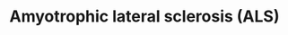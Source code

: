 ---
annotations:
- id: DOID:332
  parent: central nervous system disease
  type: Disease Ontology
  value: amyotrophic lateral sclerosis
- id: PW:0000013
  parent: disease pathway
  type: Pathway Ontology
  value: disease pathway
- id: CL:0000127
  parent: animal cell
  type: Cell Type Ontology
  value: astrocyte
- id: CL:0000540
  parent: animal cell
  type: Cell Type Ontology
  value: neuron
- id: CL:0000129
  parent: animal cell
  type: Cell Type Ontology
  value: microglial cell
authors:
- Ariutta
- MaintBot
- AlexanderPico
- Khanspers
- Metalmephisto
- Susan
- Mkutmon
- Egonw
- DeSl
- Fehrhart
- Finterly
- Eweitz
citedin:
- link: PMC8170991
  title: 'NoRCE: non-coding RNA sets cis enrichment tool (2021)'
- link: 10.1016/j.compbiomed.2021.104243
  title: Construction and analysis of protein-protein interaction network of non-alcoholic
    fatty liver disease
- link: 10.1016/j.softx.2024.101701
  title: 'ODAMNet: A Python package to identify molecular relationships between chemicals
    and rare diseases using overlap, active module and random walk approaches (2024)'
communities:
- RareDiseases
description: Amyotrophic lateral sclerosis (ALS) is a progressive, lethal, degenerative
  disorder of motor neurons. The hallmark of this disease is the selective death of
  motor neurons in the brain and spinal cord, leading to paralysis of voluntary muscles.
  Mutant superoxide dismutase 1 (SOD1), as seen in some familial ALS (FALS) cases,
  is unstable, forming aggregates in the motor neuron cytoplasm, axoplasm and mitochondria.
  Within mitochondria, mutant SOD1 may interfere with the anti-apoptotic function
  of Bcl-2, affect mitochondrial import by interfering with the translocation machinery
  (TOM/TIM), and generate toxic free radicals (ROS). Reactive oxygen species (ROS),
  produced within mitochondria, inhibit the function of EAAT2, the main glial glutamate
  transporter protein, responsible for most of the reuptake of synaptically released
  glutamate. Glutamate excess increases intracellular calcium, which enhances oxidative
  stress and mitochondrial damage. Mutant SOD1 can also trigger oxidative reactions
  , which can then cause damage through the formation of hydroxyl radicals or via
  nitration of tyrosine residues on proteins. Nitration may target neurofilament proteins,
  affecting axonal transport. Collectively, these mechanisms are predicted to disturb
  cellular homeostasis, ultimately triggering motor neuron death.  Proteins on this
  pathway have targeted assays available via the [CPTAC Assay Portal](https://assays.cancer.gov/available_assays?wp_id=WP2447).
last-edited: 2025-06-30
ndex: e5f8cbfd-8b64-11eb-9e72-0ac135e8bacf
organisms:
- Homo sapiens
redirect_from:
- /index.php/Pathway:WP2447
- /instance/WP2447
- /instance/WP2447_r139681
revision: r139681
schema-jsonld:
- '@context': https://schema.org/
  '@id': https://wikipathways.github.io/pathways/WP2447.html
  '@type': Dataset
  creator:
    '@type': Organization
    name: WikiPathways
  description: Amyotrophic lateral sclerosis (ALS) is a progressive, lethal, degenerative
    disorder of motor neurons. The hallmark of this disease is the selective death
    of motor neurons in the brain and spinal cord, leading to paralysis of voluntary
    muscles. Mutant superoxide dismutase 1 (SOD1), as seen in some familial ALS (FALS)
    cases, is unstable, forming aggregates in the motor neuron cytoplasm, axoplasm
    and mitochondria. Within mitochondria, mutant SOD1 may interfere with the anti-apoptotic
    function of Bcl-2, affect mitochondrial import by interfering with the translocation
    machinery (TOM/TIM), and generate toxic free radicals (ROS). Reactive oxygen species
    (ROS), produced within mitochondria, inhibit the function of EAAT2, the main glial
    glutamate transporter protein, responsible for most of the reuptake of synaptically
    released glutamate. Glutamate excess increases intracellular calcium, which enhances
    oxidative stress and mitochondrial damage. Mutant SOD1 can also trigger oxidative
    reactions , which can then cause damage through the formation of hydroxyl radicals
    or via nitration of tyrosine residues on proteins. Nitration may target neurofilament
    proteins, affecting axonal transport. Collectively, these mechanisms are predicted
    to disturb cellular homeostasis, ultimately triggering motor neuron death.  Proteins
    on this pathway have targeted assays available via the [CPTAC Assay Portal](https://assays.cancer.gov/available_assays?wp_id=WP2447).
  keywords:
  - ALS2
  - APAF1
  - ASK1
  - BAD
  - BAX
  - BCL2
  - BCL2L1
  - BID
  - CASP1
  - CASP12
  - CASP3
  - CASP9
  - CAT
  - CCS
  - CYTC
  - Ca2+
  - Cu
  - DAXX
  - Derlin-1
  - EAAT2
  - GPX1
  - GRIA1
  - H₂O
  - H₂O₂
  - L-Arginine
  - L-Glutamic acid
  - MKK3
  - MKK6
  - NEFH
  - NEFL
  - NEFM
  - 'NO'
  - NOS1
  - O2-
  - OH
  - ONOO-
  - PPP3CA
  - PPP3CB
  - PPP3CC
  - PRPH
  - RAB5A
  - RAC1
  - Reactive oxygen species (ROS)
  - Reactive oxygenspecies (ROS)
  - SOD1
  - TNFR
  - TNFalpha
  - TOM40
  - TP53
  - p38
  license: CC0
  name: Amyotrophic lateral sclerosis (ALS)
seo: CreativeWork
title: Amyotrophic lateral sclerosis (ALS)
wpid: WP2447
---